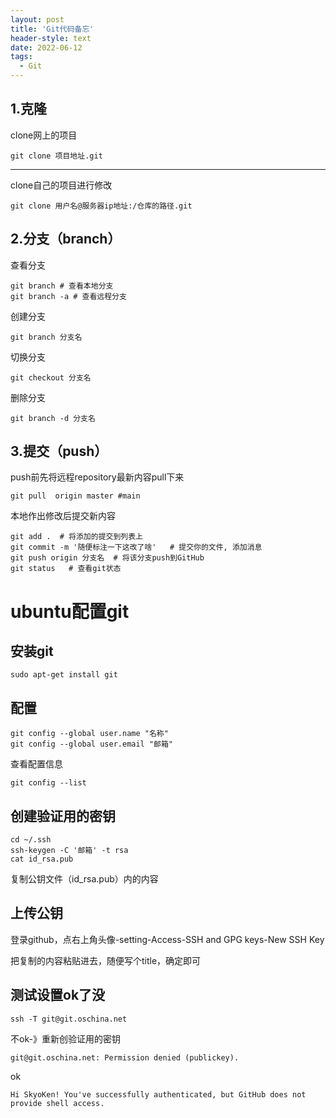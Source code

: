 ```yaml
---
layout: post
title: 'Git代码备忘'
header-style: text
date: 2022-06-12
tags:
  - Git
---
```

## 1.克隆
clone网上的项目
```
git clone 项目地址.git
```
------------------------------------------------------------------------------
clone自己的项目进行修改
```
git clone 用户名@服务器ip地址:/仓库的路径.git
```
## 2.分支（branch）
查看分支
```
git branch # 查看本地分支
git branch -a # 查看远程分支
```
创建分支
```
git branch 分支名 
```
切换分支
```
git checkout 分支名
```
删除分支
```
git branch -d 分支名
```
## 3.提交（push） 
push前先将远程repository最新内容pull下来
```
git pull  origin master #main
```
本地作出修改后提交新内容
```
git add .  # 将添加的提交到列表上
git commit -m '随便标注一下这改了啥'   # 提交你的文件, 添加消息
git push origin 分支名  # 将该分支push到GitHub
git status   # 查看git状态
```




# ubuntu配置git

## 安装git
```
sudo apt-get install git
```
## 配置
```
git config --global user.name "名称"
git config --global user.email "邮箱"
```
查看配置信息
```
git config --list
```
## 创建验证用的密钥
```
cd ~/.ssh
ssh-keygen -C '邮箱' -t rsa
cat id_rsa.pub
```
复制公钥文件（id_rsa.pub）内的内容
## 上传公钥

登录github，点右上角头像-setting-Access-SSH and GPG keys-New SSH Key

把复制的内容粘贴进去，随便写个title，确定即可

## 测试设置ok了没
```
ssh -T git@git.oschina.net
```
不ok-》重新创验证用的密钥
```
git@git.oschina.net: Permission denied (publickey).
```
ok
```
Hi SkyoKen! You've successfully authenticated, but GitHub does not provide shell access.
```
